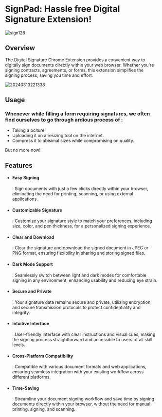 <!-- Replace "Your Chrome Extension Name" and other placeholders with your actual content -->

# SignPad: Hassle free Digital Signature Extension!

![sign128](https://github.com/Eccentric19Shivam/SignPad_chrome_extension_/assets/143264952/dab664df-e96d-4b4e-9604-da20819f0dd3)


## Overview

The Digital Signature Chrome Extension provides a convenient way to digitally sign documents directly within your web browser. Whether you're signing contracts, agreements, or forms, this extension simplifies the signing process, saving you time and effort.

![20240313221338](https://github.com/Eccentric19Shivam/SignPad_chrome_extension_/assets/143264952/c3405bdd-4988-452a-8078-6eb194f8a420)

## Usage

<h3>Whenever while filling a form requiring signatures, we often find ourselves to go through ardious process of :</h3>
<ul>
  <li>Taking a pciture.</li>
  <li>Uploading it on a resizing tool on the internet.</li>
  <li>Compress it to abisimal sizes while compromising on quality.</li>
</ul>
<p>But no more now!</p>

## Features
<ul>
<li><h4>Easy Signing</h4>: Sign documents with just a few clicks directly within your browser, eliminating the need for printing, scanning, or using external applications.</li>
<li><h4>Customizable Signature</h4>: Customize your signature style to match your preferences, including size, color, and pen thickness, for a personalized signing experience.</li>
<li><h4>Clear and Download</h4>: Clear the signature and download the signed document in JPEG or PNG format, ensuring flexibility in sharing and storing signed files.</li>
<li><h4>Dark Mode Support</h4>: Seamlessly switch between light and dark modes for comfortable signing in any environment, enhancing usability and reducing eye strain.</li>
<li><h4>Secure and Private</h4>: Your signature data remains secure and private, utilizing encryption and secure transmission protocols to protect confidentiality and integrity.</li>
<li><h4>Intuitive Interface</h4>: User-friendly interface with clear instructions and visual cues, making the signing process straightforward and accessible to users of all skill levels.</li>
<li><h4>Cross-Platform Compatibility</h4>: Compatible with various document formats and web applications, ensuring seamless integration with your existing workflow across different platforms.</li>
<li><h4>Time-Saving</h4>: Streamline your document signing workflow and save time by signing documents directly within your browser, without the need for manual printing, signing, and scanning.</li>
</ul>
